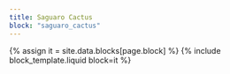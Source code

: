```yaml
---
title: Saguaro Cactus
block: "saguaro_cactus"
---
```


{% assign it = site.data.blocks[page.block] %}
{% include block_template.liquid block=it %}

